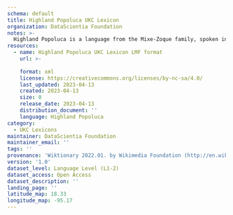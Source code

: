 ```yaml
---
schema: default
title: Highland Popoluca UKC Lexicon
organization: DataScientia Foundation
notes: >-
  Highland Popoluca is a language from the Mixe-Zoque family, spoken in North America. The UKC Lexicon of Highland Popoluca is represented as a lexico-semantic network. It consists of words, word senses, synsets, as well as sense-level and synset-level relationships.
resources:
  - name: Highland Popoluca UKC Lexicon LMF format
    url: >-
      
    format: xml
    license: https://creativecommons.org/licenses/by-nc-sa/4.0/
    last_updated: 2023-04-13
    created: 2023-04-13
    size: 0
    release_date: 2023-04-13
    distribution_document: ''
    language: Highland Popoluca
category:
  - UKC Lexicons
maintainer: DataScientia Foundation
maintainer_email: ''
tags: ''
provenance: 'Wiktionary 2022.01. by Wikimedia Foundation (http://en.wiktionary.org); CogNet 2.1 by Khuyagbaatar Batsuren, National University of Mongolia (http://cognet.ukc.disi.unitn.it); Native Languages of the Americas 2021.11. by Laura Redish and Orrin Lewis (http://www.native-languages.org); Princeton WordNet 2.1 by Princeton University (https://wordnet.princeton.edu)'
version: '1.0'
dataset_level: Language Level (L1-2)
dataset_access: Open Access
dataset_description: ''
landing_page: ''
latitude_map: 18.33
longitude_map: -95.17
---
```

